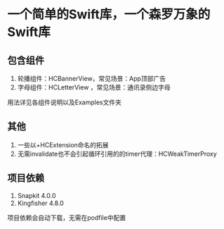# 一个简单的Swift库，一个森罗万象的Swift库
## 包含组件
1. 轮播组件：HCBannerView，常见场景：App顶部广告
2. 字母组件：HCLetterView ，常见场景：通讯录侧边字母
 
用法详见各组件说明以及Examples文件夹

## 其他
1. 一些以+HCExtension命名的拓展
2. 无需invalidate也不会引起循环引用的的timer代理：HCWeakTimerProxy

## 项目依赖
1. Snapkit 4.0.0
2. Kingfisher 4.8.0

项目依赖会自动下载，无需在podfile中配置

